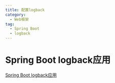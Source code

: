 ```yaml
---
title: 配置logback
category:
  - Web框架
tag:
  - Spring Boot
  - logback
---
```


# Spring Boot logback应用

[Spring Boot logback应用](../log/logback.md)
